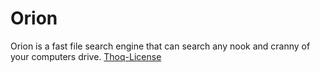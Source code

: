 # Orion

Orion is a fast file search engine that can search any nook and cranny of your computers drive.
[Thoq-License](https://raw.githubusercontent.com/Thoq-jar/Thoq-License/main/License) 
